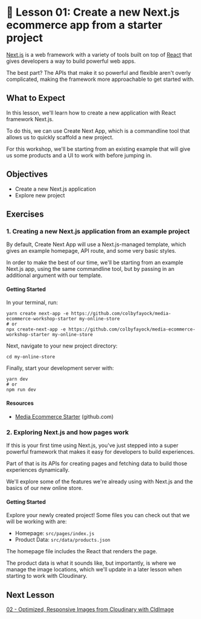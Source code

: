 # 📓 Lesson 01: Create a new Next.js ecommerce app from a starter project

[Next.js](https://nextjs.org/) is a web framework with a variety of tools built on top of [React](https://reactjs.org/) that gives developers a way to build powerful web apps.

The best part? The APIs that make it so powerful and flexible aren't overly complicated, making the framework more approachable to get started with.

## What to Expect

In this lesson, we'll learn how to create a new application with React framework Next.js.

To do this, we can use Create Next App, which is a commandline tool that allows us to quickly scaffold a new project.

For this workshop, we'll be starting from an existing example that will give us some products and a UI to work with before jumping in.

## Objectives
* Create a new Next.js application
* Explore new project

## Exercises

### 1. Creating a new Next.js application from an example project

By default, Create Next App will use a Next.js-managed template, which gives an example homepage, API route, and some very basic styles.

In order to make the best of our time, we'll be starting from an example Next.js app, using the same commandline tool, but by passing in an additional argument with our template.

#### Getting Started

In your terminal, run:

```
yarn create next-app -e https://github.com/colbyfayock/media-ecommerce-workshop-starter my-online-store
# or
npx create-next-app -e https://github.com/colbyfayock/media-ecommerce-workshop-starter my-online-store
```

Next, navigate to your new project directory:

```
cd my-online-store
```

Finally, start your development server with:

```
yarn dev
# or
npm run dev
```

#### Resources
* [Media Ecommerce Starter](https://github.com/colbyfayock/media-ecommerce-workshop-starter) (github.com)

### 2. Exploring Next.js and how pages work

If this is your first time using Next.js, you've just stepped into a super powerful framework that makes it easy for developers to build experiences.

Part of that is its APIs for creating pages and fetching data to build those experiences dynamically.

We'll explore some of the features we're already using with Next.js and the basics of our new online store.

#### Getting Started

Explore your newly created project! Some files you can check out that we will be working with are:
* Homepage: `src/pages/index.js`
* Product Data: `src/data/products.json`

The homepage file includes the React that renders the page.

The product data is what it sounds like, but importantly, is where we manage the image locations, which we'll update in a later lesson when starting to work with Cloudinary.

## Next Lesson

[02 - Optimized, Responsive Images from Cloudinary with CldImage]([https://github.com/colbyfayock/media-ecommerce-workshop/blob/main/lessons/02%20-%20Create%20a%20new%20GitHub%20repository%20and%20link%20local%20project.md](https://github.com/colbyfayock/media-ecommerce-workshop/blob/main/lessons/02%20-%20Optimized%20Responsive%20Images%20from%20Cloudinary%20with%20CldImage.md))
